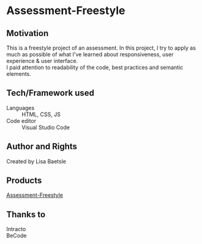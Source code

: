 # Assessment-Freestyle

## Motivation

This is a freestyle project of an assessment.
In this project, I try to apply as much as possible of what I've learned about responsiveness, user experience & user interface.  
I paid attention to readability of the code, best practices and semantic elements.

## Tech/Framework used

<dl>
  <dt>Languages</dt>
  <dd>HTML, CSS, JS</dd> 
      
  <dt>Code editor</dt>
  <dd>Visual Studio Code</dd>
</dl>

## Author and Rights

Created by Lisa Baetsle

## Products

[Assessment-Freestyle](https://lisabaetsle.github.io/Assessment-Freestyle/)

## Thanks to

Intracto  
BeCode
